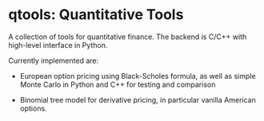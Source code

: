 # qtools: Quantitative Tools

A collection of tools for quantitative finance. The backend is C/C++ with high-level interface in Python.

Currently implemented are:
- European option pricing using Black-Scholes formula, as well as simple Monte Carlo in Python and C++ for testing and comparison

- Binomial tree model for derivative pricing, in particular vanilla American options. 
